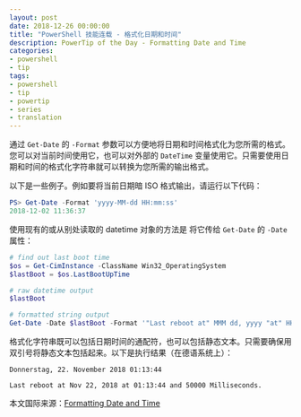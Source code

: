 ```yaml
---
layout: post
date: 2018-12-26 00:00:00
title: "PowerShell 技能连载 - 格式化日期和时间"
description: PowerTip of the Day - Formatting Date and Time
categories:
- powershell
- tip
tags:
- powershell
- tip
- powertip
- series
- translation
---
```

通过 `Get-Date` 的 `-Format` 参数可以方便地将日期和时间格式化为您所需的格式。您可以对当前时间使用它，也可以对外部的 `DateTime` 变量使用它。只需要使用日期和时间的格式化字符串就可以转换为您所需的输出格式。

以下是一些例子。例如要将当前日期暗 ISO 格式输出，请运行以下代码：

```powershell
PS> Get-Date -Format 'yyyy-MM-dd HH:mm:ss'
2018-12-02 11:36:37
```

使用现有的或从别处读取的 datetime 对象的方法是 将它传给 `Get-Date` 的 `-Date` 属性：

```powershell
# find out last boot time
$os = Get-CimInstance -ClassName Win32_OperatingSystem
$lastBoot = $os.LastBootUpTime

# raw datetime output
$lastBoot

# formatted string output
Get-Date -Date $lastBoot -Format '"Last reboot at" MMM dd, yyyy "at" HH:mm:ss "and" fffff "Milliseconds.
```

格式化字符串既可以包括日期时间的通配符，也可以包括静态文本。只需要确保用双引号将静态文本包括起来。以下是执行结果（在德语系统上）：

    Donnerstag, 22. November 2018 01:13:44
    
    Last reboot at Nov 22, 2018 at 01:13:44 and 50000 Milliseconds.


<!--more-->
本文国际来源：[Formatting Date and Time](https://community.idera.com/database-tools/powershell/powertips/b/tips/posts/formatting-date-and-time)
